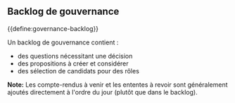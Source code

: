 ## Backlog de gouvernance

{{define:governance-backlog}}

Un backlog de gouvernance contient :

- des questions nécessitant une décision
- des propositions à créer et considérer
- des sélection de candidats pour des rôles

**Note:** Les compte-rendus à venir et les ententes à revoir sont généralement ajoutés directement à l'ordre du jour (plutôt que dans le backlog).